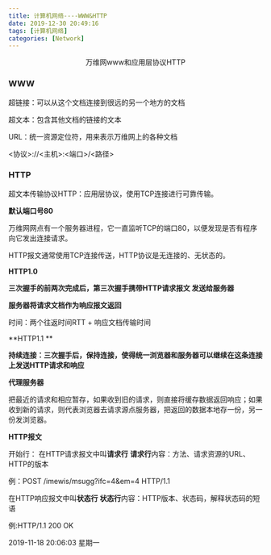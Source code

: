 ```yaml
---
title: 计算机网络----WWW&HTTP
date: 2019-12-30 20:49:16
tags: [计算机网络]
categories: [Network]
---
```


<center>
 万维网www和应用层协议HTTP
</center>

<!--more-->



### WWW

超链接：可以从这个文档连接到很远的另一个地方的文档

超文本：包含其他文档的链接的文本

URL：统一资源定位符，用来表示万维网上的各种文档

<协议>://<主机>:<端口>/<路径>




### HTTP

超文本传输协议HTTP：应用层协议，使用TCP连接进行可靠传输。

**默认端口号80**


万维网网点有一个服务器进程，它一直监听TCP的端口80，以便发现是否有程序向它发出连接请求。

HTTP报文通常使用TCP连接传送，HTTP协议是无连接的、无状态的。

**HTTP1.0**

**三次握手的前两次完成后，第三次握手携带HTTP请求报文 发送给服务器**

**服务器将请求文档作为响应报文返回**

时间：两个往返时间RTT + 响应文档传输时间



**HTTP1.1 **

**持续连接：三次握手后，保持连接，使得统一浏览器和服务器可以继续在这条连接上发送HTTP请求和响应**



**代理服务器**

把最近的请求和相应暂存，如果收到旧的请求，则直接将缓存数据返回响应；如果收到新的请求，则代表浏览器去请求源点服务器，把返回的数据本地存一份，另一份发浏览器。



**HTTP报文**

开始行：
在HTTP请求报文中叫**请求行**
**请求行**内容：方法、请求资源的URL、HTTP的版本

例：POST /imewis/msugg?ifc=4&em=4 HTTP/1.1



在HTTP响应报文中叫**状态行**
**状态行**内容：HTTP版本、状态码，解释状态码的短语

例:HTTP/1.1 200 OK



2019-11-18 20:06:03 星期一